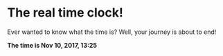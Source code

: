 # The real time clock!

Ever wanted to know what the time is? Well, your journey is about to end!

**The time is Nov 10, 2017, 13:25**